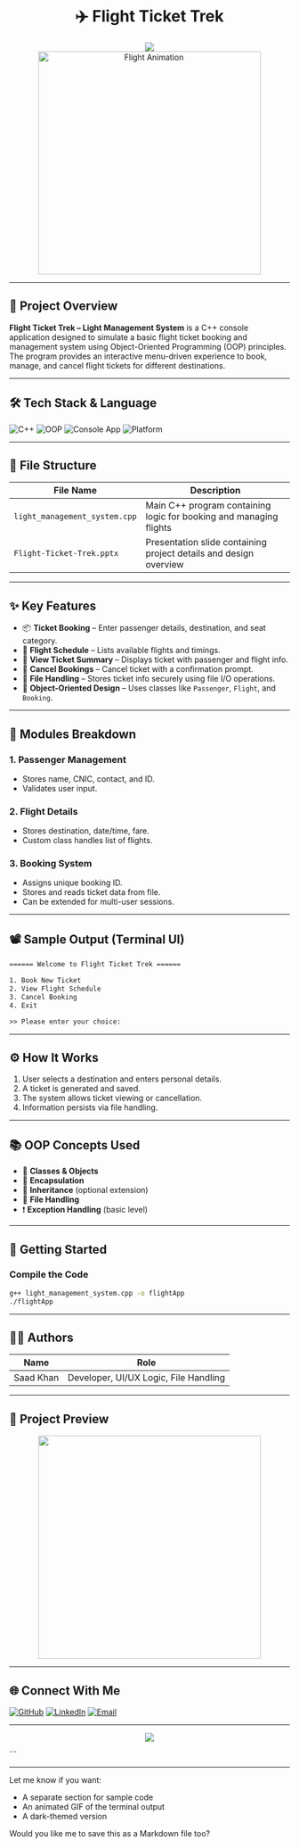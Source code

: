 
<h1 align="center"><strong>✈️ Flight Ticket Trek</strong></h1>

<div align="center">
  <img src="https://readme-typing-svg.demolab.com/?font=Fira+Code&size=22&pause=1000&color=7F5AF0&center=true&vCenter=true&width=700&lines=Light+Management+System+for+Airlines;C%2B%2B+OOP+Project+%7C+Console-Based+App;Book%2C+Manage%2C+Cancel+Tickets+Easily" />
</div>

<div align="center">
  <img src="https://cdn.dribbble.com/users/378890/screenshots/3603464/airplane2.gif" width="400" alt="Flight Animation" />
</div>

---

## 🧩 Project Overview

**Flight Ticket Trek – Light Management System** is a C++ console application designed to simulate a basic flight ticket booking and management system using Object-Oriented Programming (OOP) principles. The program provides an interactive menu-driven experience to book, manage, and cancel flight tickets for different destinations.

---

## 🛠️ Tech Stack & Language

![C++](https://img.shields.io/badge/C%2B%2B-%2300599C.svg?style=for-the-badge&logo=c%2B%2B&logoColor=white)
![OOP](https://img.shields.io/badge/OOP-Principles-blueviolet?style=for-the-badge)
![Console App](https://img.shields.io/badge/Console%20App-CLI%20based-9cf?style=for-the-badge)
![Platform](https://img.shields.io/badge/Platform-Windows%20%7C%20Linux-informational?style=for-the-badge)

---

## 📁 File Structure

| File Name                   | Description                                                  |
|----------------------------|--------------------------------------------------------------|
| `light_management_system.cpp` | Main C++ program containing logic for booking and managing flights |
| `Flight-Ticket-Trek.pptx`     | Presentation slide containing project details and design overview |

---

## ✨ Key Features

- 📦 **Ticket Booking** – Enter passenger details, destination, and seat category.
- 🛬 **Flight Schedule** – Lists available flights and timings.
- 🧾 **View Ticket Summary** – Displays ticket with passenger and flight info.
- 🔄 **Cancel Bookings** – Cancel ticket with a confirmation prompt.
- 💾 **File Handling** – Stores ticket info securely using file I/O operations.
- 🧠 **Object-Oriented Design** – Uses classes like `Passenger`, `Flight`, and `Booking`.

---

## 🎯 Modules Breakdown

### 1. Passenger Management
- Stores name, CNIC, contact, and ID.
- Validates user input.

### 2. Flight Details
- Stores destination, date/time, fare.
- Custom class handles list of flights.

### 3. Booking System
- Assigns unique booking ID.
- Stores and reads ticket data from file.
- Can be extended for multi-user sessions.

---

## 📽️ Sample Output (Terminal UI)

```txt
====== Welcome to Flight Ticket Trek ======

1. Book New Ticket
2. View Flight Schedule
3. Cancel Booking
4. Exit

>> Please enter your choice:
````

---

## ⚙️ How It Works

1. User selects a destination and enters personal details.
2. A ticket is generated and saved.
3. The system allows ticket viewing or cancellation.
4. Information persists via file handling.

---

## 📚 OOP Concepts Used

* 🧱 **Classes & Objects**
* 🧩 **Encapsulation**
* 🔁 **Inheritance** (optional extension)
* 🔧 **File Handling**
* ❗ **Exception Handling** (basic level)

---

## 🚀 Getting Started

### Compile the Code

```bash
g++ light_management_system.cpp -o flightApp
./flightApp
```
---

## 🧑‍💻 Authors

| Name      | Role                                  |
| --------- | ------------------------------------- |
| Saad Khan | Developer, UI/UX Logic, File Handling |

---

## 📸 Project Preview

<p align="center">
  <img src="https://user-images.githubusercontent.com/73097560/115834477-dbab4500-a447-11eb-908a-139a6edaec5c.gif" width="400">
</p>

---

## 🌐 Connect With Me

[![GitHub](https://img.shields.io/badge/GitHub-saadoxyz-181717?style=for-the-badge\&logo=github)](https://github.com/saadoxyz)
[![LinkedIn](https://img.shields.io/badge/LinkedIn-Saad%20Khan-0077B5?style=for-the-badge\&logo=linkedin)](https://www.linkedin.com/in/saad-khan-0127272b3/)
[![Email](https://img.shields.io/badge/Email-saado652004%40gmail.com-D14836?style=for-the-badge\&logo=gmail\&logoColor=white)](mailto:saado652004@gmail.com)

---

<p align="center">
  <img src="https://capsule-render.vercel.app/api?type=waving&color=7F5AF0&height=100&section=footer&animation=fadeIn" />
</p>
```

---

Let me know if you want:

* A separate section for sample code
* An animated GIF of the terminal output
* A dark-themed version

Would you like me to save this as a Markdown file too?
